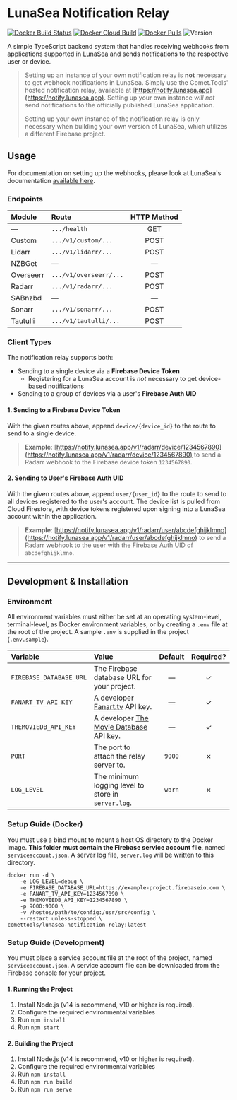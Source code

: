 # LunaSea Notification Relay

[![Docker Build Status](https://img.shields.io/docker/cloud/build/comettools/lunasea-notification-relay?style=for-the-badge)](https://hub.docker.com/r/comettools/lunasea-notification-relay)
[![Docker Cloud Build](https://img.shields.io/docker/cloud/automated/comettools/lunasea-notification-relay?style=for-the-badge)](https://hub.docker.com/r/comettools/lunasea-notification-relay)
[![Docker Pulls](https://img.shields.io/docker/pulls/comettools/lunasea-notification-relay?style=for-the-badge)](https://hub.docker.com/r/comettools/lunasea-notification-relay)
![Version](https://img.shields.io/docker/v/comettools/lunasea-notification-relay?sort=semver&style=for-the-badge)

A simple TypeScript backend system that handles receiving webhooks from applications supported in [LunaSea](https://github.com/CometTools/LunaSea) and sends notifications to the respective user or device.

> Setting up an instance of your own notification relay is **not** necessary to get webhook notifications in LunaSea. Simply use the Comet.Tools' hosted notification relay, available at [https://notify.lunasea.app](https://notify.lunasea.app). Setting up your own instance _will not_ send notifications to the officially published LunaSea application.
>
> Setting up your own instance of the notification relay is only necessary when building your own version of LunaSea, which utilizes a different Firebase project.

## Usage

For documentation on setting up the webhooks, please look at LunaSea's documentation [available here](https://docs.lunasea.app/lunasea/notifications).

### Endpoints

| Module    | Route                  | HTTP Method |
| :-------- | :--------------------- | :---------: |
| &mdash;   | `.../health`           |     GET     |
| Custom    | `.../v1/custom/...`    |    POST     |
| Lidarr    | `.../v1/lidarr/...`    |    POST     |
| NZBGet    | &mdash;                |   &mdash;   |
| Overseerr | `.../v1/overseerr/...` |    POST     |
| Radarr    | `.../v1/radarr/...`    |    POST     |
| SABnzbd   | &mdash;                |   &mdash;   |
| Sonarr    | `.../v1/sonarr/...`    |    POST     |
| Tautulli  | `.../v1/tautulli/...`  |    POST     |

### Client Types

The notification relay supports both:

- Sending to a single device via a **Firebase Device Token**
  - Registering for a LunaSea account is _not_ necessary to get device-based notifications
- Sending to a group of devices via a user's **Firebase Auth UID**

#### 1. Sending to a Firebase Device Token

With the given routes above, append `device/{device_id}` to the route to send to a single device.

> **Example**: [https://notify.lunasea.app/v1/radarr/device/1234567890](https://notify.lunasea.app/v1/radarr/device/1234567890) to send a Radarr webhook to the Firebase device token `1234567890`.

#### 2. Sending to User's Firebase Auth UID

With the given routes above, append `user/{user_id}` to the route to send to all devices registered to the user's account. The device list is pulled from Cloud Firestore, with device tokens registered upon signing into a LunaSea account within the application.

> **Example**: [https://notify.lunasea.app/v1/radarr/user/abcdefghijklmno](https://notify.lunasea.app/v1/radarr/user/abcdefghijklmno) to send a Radarr webhook to the user with the Firebase Auth UID of `abcdefghijklmno`.

---

## Development & Installation

### Environment

All environment variables must either be set at an operating system-level, terminal-level, as Docker environment variables, or by creating a `.env` file at the root of the project. A sample `.env` is supplied in the project (`.env.sample`).

| Variable                | Value                                                                 | Default | Required? |
| :---------------------- | :-------------------------------------------------------------------- | :-----: | :-------: |
| `FIREBASE_DATABASE_URL` | The Firebase database URL for your project.                           | &mdash; |  &check;  |
| `FANART_TV_API_KEY`     | A developer [Fanart.tv](https://fanart.tv/) API key.                  | &mdash; |  &check;  |
| `THEMOVIEDB_API_KEY`    | A developer [The Movie Database](https://www.themoviedb.org) API key. | &mdash; |  &check;  |
| `PORT`                  | The port to attach the relay server to.                               | `9000`  |  &cross;  |
| `LOG_LEVEL`             | The minimum logging level to store in `server.log`.                   | `warn`  |  &cross;  |

### Setup Guide (Docker)

You must use a bind mount to mount a host OS directory to the Docker image. **This folder must contain the Firebase service account file**, named `serviceaccount.json`. A server log file, `server.log` will be written to this directory.

```docker
docker run -d \
    -e LOG_LEVEL=debug \
    -e FIREBASE_DATABASE_URL=https://example-project.firebaseio.com \
    -e FANART_TV_API_KEY=1234567890 \
    -e THEMOVIEDB_API_KEY=1234567890 \
    -p 9000:9000 \
    -v /hostos/path/to/config:/usr/src/config \
    --restart unless-stopped \
comettools/lunasea-notification-relay:latest
```

### Setup Guide (Development)

You must place a service account file at the root of the project, named `serviceaccount.json`. A service account file can be downloaded from the Firebase console for your project.

#### 1. Running the Project

1. Install Node.js (v14 is recommend, v10 or higher is required).
2. Configure the required environmental variables
3. Run `npm install`
4. Run `npm start`

#### 2. Building the Project

1. Install Node.js (v14 is recommend, v10 or higher is required).
2. Configure the required environmental variables
3. Run `npm install`
4. Run `npm run build`
5. Run `npm run serve`
